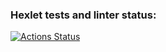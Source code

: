 ### Hexlet tests and linter status:
[![Actions Status](https://github.com/Spring-Silver-Bird/python-project-50/actions/workflows/hexlet-check.yml/badge.svg)](https://github.com/Spring-Silver-Bird/python-project-50/actions)